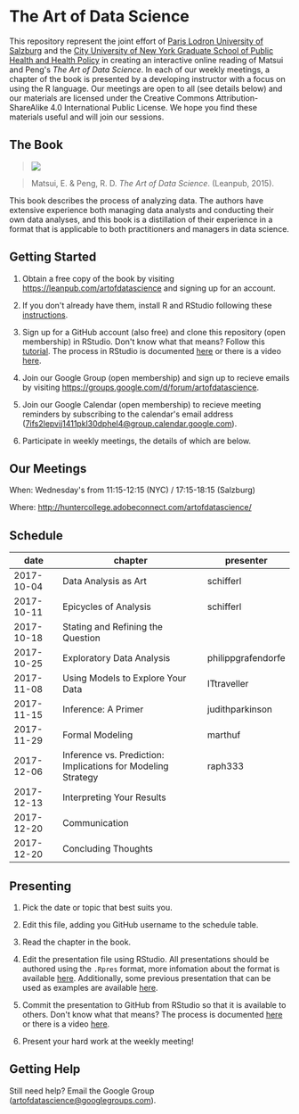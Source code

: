 # The Art of Data Science

This repository represent the joint effort of [Paris Lodron University of Salzburg](https://www.uni-salzburg.at/index.php?id=52) and the [City University of New York Graduate School of Public Health and Health Policy](http://sph.cuny.edu/) in creating an interactive online reading of Matsui and Peng's *The Art of Data Science*. In each of our weekly meetings, a chapter of the book is presented by a developing instructor with a focus on using the R language. Our meetings are open to all (see details below) and our materials are licensed under the Creative Commons Attribution-ShareAlike 4.0 International Public License. We hope you find these materials useful and will join our sessions.

## The Book

> ![](https://s3.amazonaws.com/titlepages.leanpub.com/artofdatascience/hero?1484318026)

> Matsui, E. & Peng, R. D. *The Art of Data Science*. (Leanpub, 2015).

This book describes the process of analyzing data. The authors have extensive experience both managing data analysts and conducting their own data analyses, and this book is a distillation of their experience in a format that is applicable to both practitioners and managers in data science.

## Getting Started

1. Obtain a free copy of the book by visiting https://leanpub.com/artofdatascience and signing up for an account.

2. If you don't already have them, install R and RStudio following these [instructions](https://www.ics.uci.edu/~jutts/110/InstallingRandRStudio.pdf).

3. Sign up for a GitHub account (also free) and clone this repository (open membership) in RStudio. Don't know what that means? Follow this [tutorial](https://try.github.io/levels/1/challenges/1). The process in RStudio is documented [here](https://support.rstudio.com/hc/en-us/articles/200532077-Version-Control-with-Git-and-SVN) or there is a video [here](https://www.rstudio.com/resources/webinars/rstudio-essentials-webinar-series-managing-part-2/).

4. Join our Google Group (open membership) and sign up to recieve emails by visiting https://groups.google.com/d/forum/artofdatascience.

5. Join our Google Calendar (open membership) to recieve meeting reminders by subscribing to the calendar's email address (7ifs2lepvij1411pkl30dphel4@group.calendar.google.com).

6. Participate in weekly meetings, the details of which are below.

## Our Meetings

When: Wednesday's from 11:15-12:15 (NYC) / 17:15-18:15 (Salzburg)

Where: http://huntercollege.adobeconnect.com/artofdatascience/

## Schedule

| date | chapter | presenter |
| ---- | ------- | --------- |
| 2017-10-04 | Data Analysis as Art | schifferl |
| 2017-10-11 | Epicycles of Analysis | schifferl |
| 2017-10-18 | Stating and Refining the Question |  |
| 2017-10-25 | Exploratory Data Analysis | philippgrafendorfe |
| 2017-11-08 | Using Models to Explore Your Data | ITtraveller |
| 2017-11-15 | Inference: A Primer | judithparkinson |
| 2017-11-29 | Formal Modeling | marthuf |
| 2017-12-06 | Inference vs. Prediction: Implications for Modeling Strategy | raph333 |
| 2017-12-13 | Interpreting Your Results |  |
| 2017-12-20 | Communication |  |
| 2017-12-20 | Concluding Thoughts |  |

## Presenting

1. Pick the date or topic that best suits you.

2. Edit this file, adding you GitHub username to the schedule table.

3. Read the chapter in the book.

4. Edit the presentation file using RStudio. All presentations should be authored using the `.Rpres` format, more infomation about the format is available [here](https://support.rstudio.com/hc/en-us/articles/200486468). Additionally, some previous presentation that can be used as examples are available [here](https://github.com/waldronlab/Book_Club/tree/master/Data%20Analysis%20for%20the%20Life%20Sciences).

5. Commit the presentation to GitHub from RStudio so that it is available to others. Don't know what that means? The process is documented [here](https://support.rstudio.com/hc/en-us/articles/200532077-Version-Control-with-Git-and-SVN) or there is a video [here](https://www.rstudio.com/resources/webinars/rstudio-essentials-webinar-series-managing-part-2/).

6. Present your hard work at the weekly meeting!

## Getting Help

Still need help? Email the Google Group (artofdatascience@googlegroups.com).
